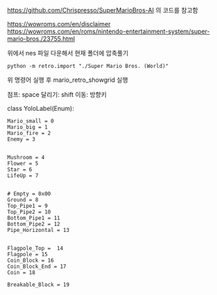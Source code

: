 https://github.com/Chrispresso/SuperMarioBros-AI 의 코드를 참고함


https://wowroms.com/en/disclaimer
https://wowroms.com/en/roms/nintendo-entertainment-system/super-mario-bros./23755.html

위에서 nes 파일 다운해서 현재 폴더에 압축풀기

    python -m retro.import "./Super Mario Bros. (World)"

위 명령어 실행 후 mario_retro_showgrid 실행

점프: space
달리기: shift
이동: 방향키


class YoloLabel(Enum):
    
    Mario_small = 0
    Mario_big = 1
    Mario_fire = 2
    Enemy = 3


    Mushroom = 4
    Flower = 5
    Star = 6
    LifeUp = 7


    # Empty = 0x00
    Ground = 8
    Top_Pipe1 = 9
    Top_Pipe2 = 10
    Bottom_Pipe1 = 11
    Bottom_Pipe2 = 12
    Pipe_Horizontal = 13


    Flagpole_Top =  14
    Flagpole = 15
    Coin_Block = 16
    Coin_Block_End = 17
    Coin = 18

    Breakable_Block = 19

